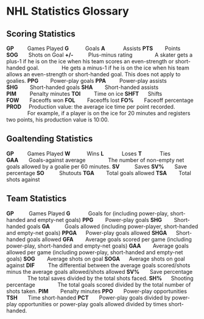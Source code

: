 # NHL Statistics Glossary

## Scoring Statistics
**GP**$~~~~~~~~~$Games Played
**G**$~~~~~~~~~~~$Goals
**A**$~~~~~~~~~~~~$Assists
**PTS**$~~~~~~~~$Points
**SOG**$~~~~~~~$Shots on Goal
**+/-**$~~~~~~~~~~$Plus-minus rating
$~~~~~~~~~~~~~~$A skater gets a plus-1 if he is on the ice when his team scores an even-strength or short-handed goal. 
$~~~~~~~~~~~~~~$He gets a minus-1 if he is on the ice when his team allows an even-strength or short-handed goal. This does not apply to goalies.
**PPG**$~~~~~~~~$Power-play goals
**PPA**$~~~~~~~~~$Power-play assists
**SHG**$~~~~~~~~$Short-handed goals
**SHA**$~~~~~~~~$Short-handed assists
**PIM**$~~~~~~~~~$Penalty minutes
**TOI**$~~~~~~~~~$Time on ice
**SHFT**$~~~~~~$Shifts
**FOW**$~~~~~~~$Faceoffs won
**FOL**$~~~~~~~~$Faceoffs lost
**FO%**$~~~~~~~$Faceoff percentage
**PROD**$~~~~~$Production value: the average ice time per point recorded.
$~~~~~~~~~~~~~~$For example, if a player is on the ice for 20 minutes and registers two points, his production value is 10:00.

## Goaltending Statistics
**GP**$~~~~~~~~~$Games Played
**W**$~~~~~~~~~~~$Wins
**L**$~~~~~~~~~~~~$Loses
**T**$~~~~~~~~~~~~$Ties
**GAA**$~~~~~~~$Goals-against average
$~~~~~~~~~~~~~~$The number of non-empty net goals allowed by a goalie per 60 minutes.
**SV**$~~~~~~~~~~$Saves
**SV%**$~~~~~~~$Save percentage
**SO**$~~~~~~~~~~$Shutouts
**TGA**$~~~~~~~~$Total goals allowed
**TSA**$~~~~~~~~$Total shots against

## Team Statistics
**GP**$~~~~~~~~~~$Games Played
**G**$~~~~~~~~~~~~$Goals for (including power-play, short-handed and empty-net goals)
**PPG**$~~~~~~~~$Power-play goals
**SHG**$~~~~~~~~$Short-handed goals
**GA**$~~~~~~~~~~$Goals allowed (including power-player, short-handed and empty-net goals)
**PPGA**$~~~~~~$Power-play goals allowed
**SHGA**$~~~~~~$Short-handed goals allowed
**GFA**$~~~~~~~~$Average goals scored per game (including power-play, short-handed and empty-net goals)
**GAA**$~~~~~~~~$Average goals allowed per game (including power-play, short-handed and empty-net goals)
**SOG**$~~~~~~~~$Average shots on goal
**SOGA**$~~~~~~$Average shots on goal against
**DIF**$~~~~~~~~~$The differential between the average goals scored/shots minus the average goals allowed/shots allowed
**SV%**$~~~~~~~$Save percentage
$~~~~~~~~~~~~~~$The total saves divided by the total shots faced.
**SH%**$~~~~~~$Shooting percentage
$~~~~~~~~~~~~~~$The total goals scored divided by the total number of shots taken.
**PIM**$~~~~~~~~$Penalty minutes
**PPO**$~~~~~~~$Power-play opportunities
**TSH**$~~~~~~~$Time short-handed
**PCT**$~~~~~~~$Power-play goals divided by power-play opportunities or power-play goals allowed divided by times short-handed.